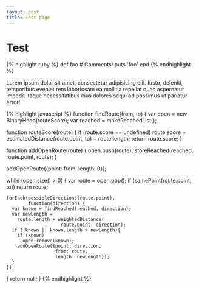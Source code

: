 ```yaml
---
layout: post
title: Test page
---
```


# Test

{% highlight ruby %}
def foo           # Comments!
  puts 'foo'
end
{% endhighlight %}

Lorem ipsum dolor sit amet, consectetur adipisicing elit. Iusto, deleniti, temporibus eveniet rem laboriosam ea mollitia repellat quas aspernatur impedit itaque necessitatibus eius dolores sequi ad possimus ut pariatur error!

{% highlight javascript %}
function findRoute(from, to) {
  var open = new BinaryHeap(routeScore);
  var reached = makeReachedList();

  function routeScore(route) {
    if (route.score == undefined)
      route.score =
        estimatedDistance(route.point, to) +
                    route.length;
    return route.score;
  }

  function addOpenRoute(route) {
    open.push(route);
    storeReached(reached, route.point, route);
  }

  addOpenRoute({point: from, length: 0});

  while (open.size() > 0) {
    var route = open.pop();
    if (samePoint(route.point, to))
      return route;

    forEach(possibleDirections(route.point),
            function(direction) {
      var known = findReached(reached, direction);
      var newLength =
        route.length + weightedDistance(
                        route.point, direction);
      if (!known || known.length > newLength){
        if (known)
          open.remove(known);
        addOpenRoute({point: direction,
                      from: route,
                      length: newLength});
      }
    });
  }
  return null;
}
{% endhighlight %}
